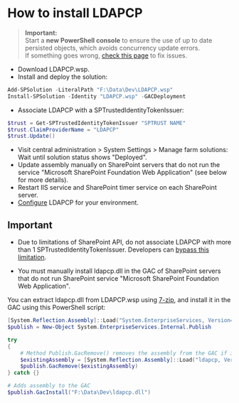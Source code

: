 # How to install LDAPCP

> **Important:**  
> Start a **new PowerShell console** to ensure the use of up to date persisted objects, which avoids concurrency update errors.  
> If something goes wrong, [check this page](Fix-setup-issues.html) to fix issues.

- Download LDAPCP.wsp.
- Install and deploy the solution:

```powershell
Add-SPSolution -LiteralPath "F:\Data\Dev\LDAPCP.wsp"
Install-SPSolution -Identity "LDAPCP.wsp" -GACDeployment
```

- Associate LDAPCP with a SPTrustedIdentityTokenIssuer:

```powershell
$trust = Get-SPTrustedIdentityTokenIssuer "SPTRUST NAME"
$trust.ClaimProviderName = "LDAPCP"
$trust.Update()
```

- Visit central administration > System Settings > Manage farm solutions: Wait until solution status shows "Deployed".
- Update assembly manually on SharePoint servers that do not run the service "Microsoft SharePoint Foundation Web Application" (see below for more details).
- Restart IIS service and SharePoint timer service on each SharePoint server.
- [Configure](Configure-LDAPCP.html) LDAPCP for your environment.

## Important

- Due to limitations of SharePoint API, do not associate LDAPCP with more than 1 SPTrustedIdentityTokenIssuer. Developers can [bypass this limitation](For-Developers.html).

- You must manually install ldapcp.dll in the GAC of SharePoint servers that do not run SharePoint service "Microsoft SharePoint Foundation Web Application".

You can extract ldapcp.dll from LDAPCP.wsp using [7-zip](https://www.7-zip.org/), and install it in the GAC using this PowerShell script:

```powershell
[System.Reflection.Assembly]::Load("System.EnterpriseServices, Version=4.0.0.0, Culture=neutral, PublicKeyToken=b03f5f7f11d50a3a")
$publish = New-Object System.EnterpriseServices.Internal.Publish

try
{
    # Method Publish.GacRemove() removes the assembly from the GAC if it exists (for update scenarios)
    $existingAssembly = [System.Reflection.Assembly]::Load("ldapcp, Version=1.0.0.0, Culture=neutral, PublicKeyToken=80be731bc1a1a740").Location
    $publish.GacRemove($existingAssembly)
} catch {}

# Adds assembly to the GAC
$publish.GacInstall("F:\Data\Dev\ldapcp.dll")
```
